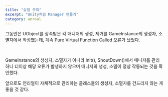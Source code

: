 ```yaml
---
title: "삽질 주의"
excerpt: "Unity처럼 Manager 만들기"
category: unreal
---
```


그동안은 UObject를 상속받은 각 매니저의 생성, 제거를 GameInstance의 생성자, 소멸자에서 작성했는데, 계속 Pure Virtual Function Called 오류가 났었다.

<br/>

GameInstance의 생성자, 소멸자가 아니라 Init(), ShoutDown()에서 매니저를 관리하니 더이상 해당 오류가 발생하지 않으며 매니저의 생성, 소멸이 정상 작동되는 것을 확인했다.

앞으로도 언리얼이 자체적으로 관리하는 클래스들의 생성자, 소멸자를 건드리지 않는 게 좋을 것 같다.
<!--stackedit_data:
eyJoaXN0b3J5IjpbLTE2ODQxODM5ODBdfQ==
-->
